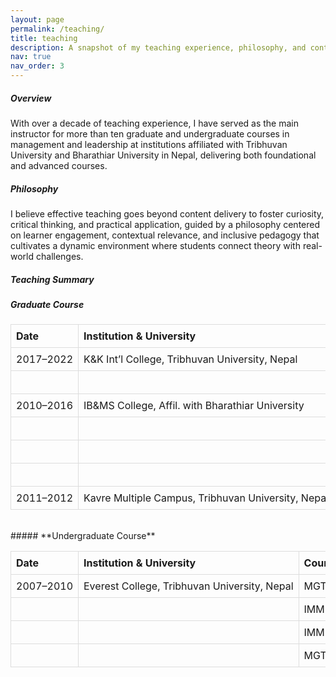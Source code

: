 ```yaml
---
layout: page
permalink: /teaching/
title: teaching
description: A snapshot of my teaching experience, philosophy, and contributions to higher education instruction.
nav: true
nav_order: 3
---
```


##### **Overview**
With over a decade of teaching experience, I have served as the main instructor for more than ten graduate and undergraduate courses in management and leadership at institutions affiliated with Tribhuvan University and Bharathiar University in Nepal, delivering both foundational and advanced courses.

##### **Philosophy**
I believe effective teaching goes beyond content delivery to foster curiosity, critical thinking, and practical application, guided by a philosophy centered on learner engagement, contextual relevance, and inclusive pedagogy that cultivates a dynamic environment where students connect theory with real-world challenges.

##### **Teaching Summary**


<style>
table { width: 100%; border-collapse: collapse; table-layout: fixed; }
th, td { padding: 8px; text-align: left; border: 1px solid #ddd; overflow: hidden; text-overflow: ellipsis; white-space: nowrap; }
th:nth-child(1), td:nth-child(1) { width: 15%; }
th:nth-child(2), td:nth-child(2) { width: 47%; }
th:nth-child(3), td:nth-child(3) { width: 38%; }
@media (max-width: 600px) { th, td { white-space: normal; font-size: 14px; } }
</style>



##### **Graduate Course**

| Date       | Institution & University                           | Course                                 |
|------------|----------------------------------------------------|----------------------------------------|
| 2017–2022  | K&K Int’l College, Tribhuvan University, Nepal             | MSC 521: Research Methodology          |
|            |                                                    | RDS 564: Project Management            |
| 2010–2016  | IB&MS College, Affil. with Bharathiar University                | MBAC 2005: Strategic Management        |
|            |                                                    | MBAC 2003: Human Resources Management  |
|            |                                                    | MBAC 1001: Principles of Management    |
|            |                                                    | MBHR 4001: Organizational Development  |
| 2011–2012  | Kavre Multiple Campus, Tribhuvan University, Nepal         | MGT 513: Human Resource Management     |

<br>
##### **Undergraduate Course**

| Date       | Institution & University                           | Course                                 |
|------------|----------------------------------------------------|----------------------------------------|
| 2007–2010  | Everest College, Tribhuvan University, Nepal               | MGT 206: Business Environment          |
|            |                                                    | IMM 205: Management of Technology      |
|            |                                                    | IMM 208: Industrial Relations          |
|            |                                                    | MGT 202: Human Resources Management    |

